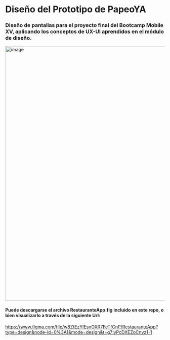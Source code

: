 # Diseño del Prototipo de PapeoYA

### Diseño de pantallas para el proyecto final del Bootcamp Mobile XV, aplicando los conceptos de UX-UI aprendidos en el módulo de diseño.


<img width="802" alt="image" src="https://github.com/Onetoucheasy/figma-design/assets/73435257/1aa5792e-6a6b-43e9-a8ed-468c1d3d18ba">



#### Puede descargarse el archivo RestauranteApp.fig incluido en este repo, o bien visualizarlo a través de la siguiente Url:
https://www.figma.com/file/w8ZtEzYlEsnOXR7FeTfCnP/RestauranteApp?type=design&node-id=0%3A1&mode=design&t=g7IyPcDXEZoCnyz1-1
